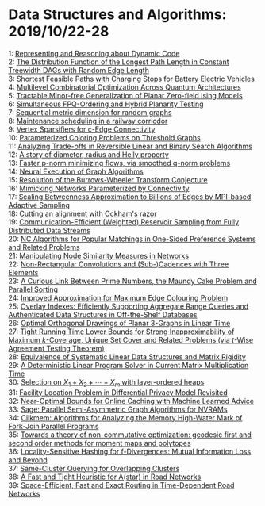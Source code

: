 # Data Structures and Algorithms: 2019/10/22-28  
1: [Representing and Reasoning about Dynamic Code](https://doi.org/10.48550/arXiv.1910.09606)  
2: [The Distribution Function of the Longest Path Length in Constant  Treewidth DAGs with Random Edge Length](https://doi.org/10.48550/arXiv.1910.09791)  
3: [Shortest Feasible Paths with Charging Stops for Battery Electric  Vehicles](https://doi.org/10.48550/arXiv.1910.09812)  
4: [Multilevel Combinatorial Optimization Across Quantum Architectures](https://doi.org/10.48550/arXiv.1910.09985)  
5: [Tractable Minor-free Generalization of Planar Zero-field Ising Models](https://doi.org/10.48550/arXiv.1910.11142)  
6: [Simultaneous FPQ-Ordering and Hybrid Planarity Testing](https://doi.org/10.48550/arXiv.1910.10113)  
7: [Sequential metric dimension for random graphs](https://doi.org/10.48550/arXiv.1910.10116)  
8: [Maintenance scheduling in a railway corricdor](https://doi.org/10.48550/arXiv.1910.10348)  
9: [Vertex Sparsifiers for c-Edge Connectivity](https://doi.org/10.48550/arXiv.1910.10359)  
10: [Parameterized Coloring Problems on Threshold Graphs](https://doi.org/10.48550/arXiv.1910.10364)  
11: [Analyzing Trade-offs in Reversible Linear and Binary Search Algorithms](https://doi.org/10.48550/arXiv.1910.10406)  
12: [A story of diameter, radius and Helly property](https://doi.org/10.48550/arXiv.1910.10412)  
13: [Faster p-norm minimizing flows, via smoothed q-norm problems](https://doi.org/10.48550/arXiv.1910.10571)  
14: [Neural Execution of Graph Algorithms](https://doi.org/10.48550/arXiv.1910.10593)  
15: [Resolution of the Burrows-Wheeler Transform Conjecture](https://doi.org/10.48550/arXiv.1910.10631)  
16: [Mimicking Networks Parameterized by Connectivity](https://doi.org/10.48550/arXiv.1910.10665)  
17: [Scaling Betweenness Approximation to Billions of Edges by MPI-based  Adaptive Sampling](https://doi.org/10.48550/arXiv.1910.11039)  
18: [Cutting an alignment with Ockham's razor](https://doi.org/10.48550/arXiv.1910.11041)  
19: [Communication-Efficient (Weighted) Reservoir Sampling from Fully  Distributed Data Streams](https://doi.org/10.48550/arXiv.1910.11069)  
20: [NC Algorithms for Popular Matchings in One-Sided Preference Systems and  Related Problems](https://doi.org/10.48550/arXiv.1910.13386)  
21: [Manipulating Node Similarity Measures in Networks](https://doi.org/10.48550/arXiv.1910.11529)  
22: [Non-Rectangular Convolutions and (Sub-)Cadences with Three Elements](https://doi.org/10.48550/arXiv.1910.11564)  
23: [A Curious Link Between Prime Numbers, the Maundy Cake Problem and  Parallel Sorting](https://doi.org/10.48550/arXiv.1910.11749)  
24: [Improved Approximation for Maximum Edge Colouring Problem](https://doi.org/10.48550/arXiv.1910.11753)  
25: [Overlay Indexes: Efficiently Supporting Aggregate Range Queries and  Authenticated Data Structures in Off-the-Shelf Databases](https://doi.org/10.48550/arXiv.1910.11754)  
26: [Optimal Orthogonal Drawings of Planar 3-Graphs in Linear Time](https://doi.org/10.48550/arXiv.1910.11782)  
27: [Tight Running Time Lower Bounds for Strong Inapproximability of Maximum  $k$-Coverage, Unique Set Cover and Related Problems (via $t$-Wise Agreement  Testing Theorem)](https://doi.org/10.48550/arXiv.1910.11850)  
28: [Equivalence of Systematic Linear Data Structures and Matrix Rigidity](https://doi.org/10.48550/arXiv.1910.11921)  
29: [A Deterministic Linear Program Solver in Current Matrix Multiplication  Time](https://doi.org/10.48550/arXiv.1910.11957)  
30: [Selection on $X_1+X_2+\cdots + X_m$ with layer-ordered heaps](https://doi.org/10.48550/arXiv.1910.11993)  
31: [Facility Location Problem in Differential Privacy Model Revisited](https://doi.org/10.48550/arXiv.1910.12050)  
32: [Near-Optimal Bounds for Online Caching with Machine Learned Advice](https://doi.org/10.48550/arXiv.1910.12172)  
33: [Sage: Parallel Semi-Asymmetric Graph Algorithms for NVRAMs](https://doi.org/10.48550/arXiv.1910.12310)  
34: [Cilkmem: Algorithms for Analyzing the Memory High-Water Mark of  Fork-Join Parallel Programs](https://doi.org/10.48550/arXiv.1910.12340)  
35: [Towards a theory of non-commutative optimization: geodesic first and  second order methods for moment maps and polytopes](https://doi.org/10.48550/arXiv.1910.12375)  
36: [Locality-Sensitive Hashing for f-Divergences: Mutual Information Loss  and Beyond](https://doi.org/10.48550/arXiv.1910.12414)  
37: [Same-Cluster Querying for Overlapping Clusters](https://doi.org/10.48550/arXiv.1910.12490)  
38: [A Fast and Tight Heuristic for A(star) in Road Networks](https://doi.org/10.48550/arXiv.1910.12526)  
39: [Space-Efficient, Fast and Exact Routing in Time-Dependent Road Networks](https://doi.org/10.48550/arXiv.1910.12726)  